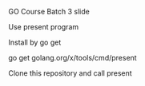 GO Course Batch 3 slide

Use present program

Install by go get

go get golang.org/x/tools/cmd/present

Clone this repository and call present

